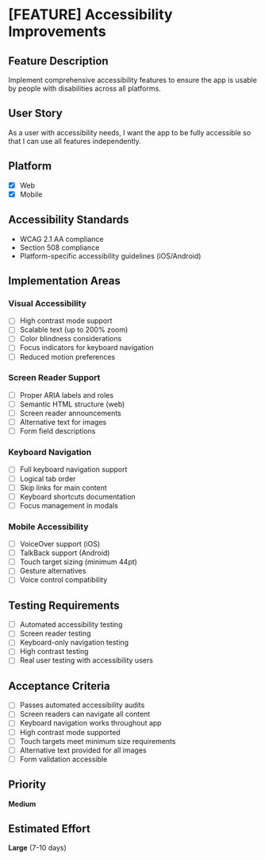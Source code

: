 # [FEATURE] Accessibility Improvements

## Feature Description

Implement comprehensive accessibility features to ensure the app is usable by people with disabilities across all platforms.

## User Story

As a user with accessibility needs, I want the app to be fully accessible so that I can use all features independently.

## Platform

- [x] Web
- [x] Mobile

## Accessibility Standards

- WCAG 2.1 AA compliance
- Section 508 compliance
- Platform-specific accessibility guidelines (iOS/Android)

## Implementation Areas

### Visual Accessibility

- [ ] High contrast mode support
- [ ] Scalable text (up to 200% zoom)
- [ ] Color blindness considerations
- [ ] Focus indicators for keyboard navigation
- [ ] Reduced motion preferences

### Screen Reader Support

- [ ] Proper ARIA labels and roles
- [ ] Semantic HTML structure (web)
- [ ] Screen reader announcements
- [ ] Alternative text for images
- [ ] Form field descriptions

### Keyboard Navigation

- [ ] Full keyboard navigation support
- [ ] Logical tab order
- [ ] Skip links for main content
- [ ] Keyboard shortcuts documentation
- [ ] Focus management in modals

### Mobile Accessibility

- [ ] VoiceOver support (iOS)
- [ ] TalkBack support (Android)
- [ ] Touch target sizing (minimum 44pt)
- [ ] Gesture alternatives
- [ ] Voice control compatibility

## Testing Requirements

- [ ] Automated accessibility testing
- [ ] Screen reader testing
- [ ] Keyboard-only navigation testing
- [ ] High contrast testing
- [ ] Real user testing with accessibility users

## Acceptance Criteria

- [ ] Passes automated accessibility audits
- [ ] Screen readers can navigate all content
- [ ] Keyboard navigation works throughout app
- [ ] High contrast mode supported
- [ ] Touch targets meet minimum size requirements
- [ ] Alternative text provided for all images
- [ ] Form validation accessible

## Priority

**Medium**

## Estimated Effort

**Large** (7-10 days)
